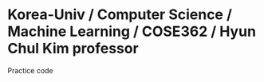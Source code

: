 # Korea-Univ / Computer Science / Machine Learning / COSE362 / Hyun Chul Kim professor

Practice code
